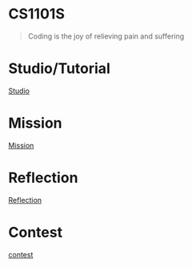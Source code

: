# CS1101S
> Coding is the joy of relieving pain and suffering

# Studio/Tutorial
[Studio](https://github.com/mervyn-teo/CS1101S/tree/main/Studio)

# Mission
[Mission](https://github.com/mervyn-teo/CS1101S/tree/main/Mission)  

# Reflection
[Reflection](https://github.com/mervyn-teo/CS1101S/tree/main/Reflection)  

# Contest
[contest](https://github.com/mervyn-teo/CS1101S/tree/main/Contest)  
